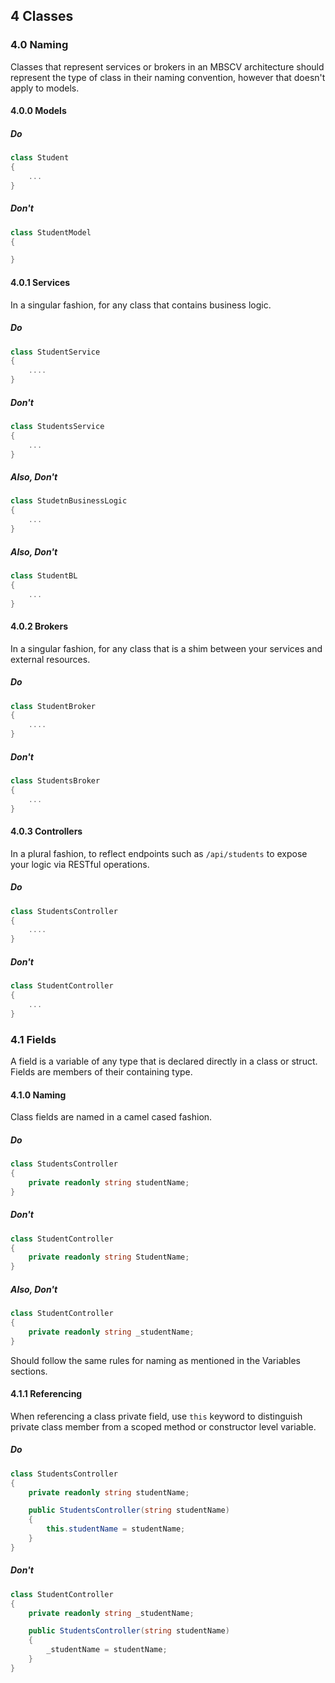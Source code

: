 ## 4 Classes

### 4.0 Naming

Classes that represent services or brokers in an MBSCV architecture should represent the type of class in their naming convention, however that doesn't apply to models.

#### 4.0.0 Models

##### Do

```cs
class Student
{
	...
}
```

##### Don't

```cs
class StudentModel
{

}
```

#### 4.0.1 Services

In a singular fashion, for any class that contains business logic.

##### Do

```cs
class StudentService
{
	....
}
```

##### Don't

```cs
class StudentsService
{
	...
}
```

##### Also, Don't

```cs
class StudetnBusinessLogic
{
	...
}
```

##### Also, Don't

```cs
class StudentBL
{
	...
}
```

#### 4.0.2 Brokers

In a singular fashion, for any class that is a shim between your services and external resources.

##### Do

```cs
class StudentBroker
{
	....
}
```

##### Don't

```cs
class StudentsBroker
{
	...
}
```

#### 4.0.3 Controllers

In a plural fashion, to reflect endpoints such as ```/api/students``` to expose your logic via RESTful operations.

##### Do

```cs
class StudentsController
{
	....
}
```

##### Don't

```cs
class StudentController
{
	...
}
```

### 4.1 Fields

A field is a variable of any type that is declared directly in a class or struct. Fields are members of their containing type.

#### 4.1.0 Naming

Class fields are named in a camel cased fashion.

##### Do

```cs
class StudentsController
{
	private readonly string studentName;
}
```

##### Don't

```cs
class StudentController
{
	private readonly string StudentName;
}
```

##### Also, Don't

```cs
class StudentController
{
	private readonly string _studentName;
}
```

Should follow the same rules for naming as mentioned in the Variables sections.

#### 4.1.1 Referencing

When referencing a class private field, use ```this``` keyword to distinguish private class member from a scoped method or constructor level variable.

##### Do

```cs
class StudentsController
{
	private readonly string studentName;

	public StudentsController(string studentName)
	{
		this.studentName = studentName;
	}
}
```

##### Don't

```cs
class StudentController
{
	private readonly string _studentName;

	public StudentsController(string studentName)
	{
		_studentName = studentName;
	}
}
```
